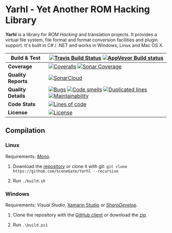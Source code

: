 # Yarhl - Yet Another ROM Hacking Library

**Yarhl** is a library for *ROM Hacking* and translation projects.
It provides a virtual file system, file format and format conversion facilities
and plugin support. It's built in C# / .NET and works in Windows, Linux and
Mac OS X.

| Build & Test | [![Travis Build Status](https://travis-ci.org/SceneGate/Yarhl.svg?branch=master)](https://travis-ci.org/SceneGate/Yarhl) [![AppVeyor Build status](https://ci.appveyor.com/api/projects/status/hjgmge090s7962q6/branch/master?svg=true)](https://ci.appveyor.com/project/pleonex/libgame/branch/master) |
| ----- | ------ |
| **Coverage** | [![Coveralls](https://coveralls.io/repos/github/SceneGate/Yarhl/badge.svg?branch=master)](https://coveralls.io/github/SceneGate/Yarhl?branch=master) [![Sonar Coverage](https://sonarcloud.io/api/project_badges/measure?project=yarhl&metric=coverage)](https://sonarcloud.io/dashboard?id=yarhl) |
| **Quality Reports** | [![SonarCloud](https://sonarcloud.io/api/project_badges/measure?project=yarhl&metric=alert_status)](https://sonarcloud.io/dashboard?id=yarhl) |
| **Quality Details** | [![Bugs](https://sonarcloud.io/api/project_badges/measure?project=yarhl&metric=bugs)](https://sonarcloud.io/dashboard?id=yarhl) [![Code smells](https://sonarcloud.io/api/project_badges/measure?project=yarhl&metric=code_smells)](https://sonarcloud.io/dashboard?id=yarhl) [![Duplicated lines](https://sonarcloud.io/api/project_badges/measure?project=yarhl&metric=duplicated_lines_density)](https://sonarcloud.io/dashboard?id=yarhl) [![Maintainability](https://sonarcloud.io/api/project_badges/measure?project=yarhl&metric=sqale_rating)](https://sonarcloud.io/dashboard?id=yarhl) |
| **Code Stats** | [![Lines of code](https://sonarcloud.io/api/project_badges/measure?project=yarhl&metric=ncloc)](https://sonarcloud.io/dashboard?id=yarhl) |
| **License** | [![License](https://img.shields.io/badge/license-GPL%20V3-blue.svg?style=flat)](http://www.gnu.org/copyleft/gpl.html) |

## Compilation

### Linux

Requirements:
[*Mono*](http://www.mono-project.com/docs/getting-started/install/linux/).

1. Download the [repository](https://github.com/SceneGate/Yarhl/archive/master.zip)
   or clone it with git: `git clone https://github.com/SceneGate/Yarhl --recursive`

2. Run `./build.sh`

### Windows

Requirements:
*Visual Studio*,
[Xamarin Studio](http://www.monodevelop.com/download/) or
[*SharpDevelop*](http://www.icsharpcode.net/OpenSource/SD/Download/).

1. Clone the repository with the [GitHub client](https://windows.github.com/)
   or download the [zip](https://github.com/SceneGate/Yarhl/archive/master.zip).

2. Run `.\build.ps1`
